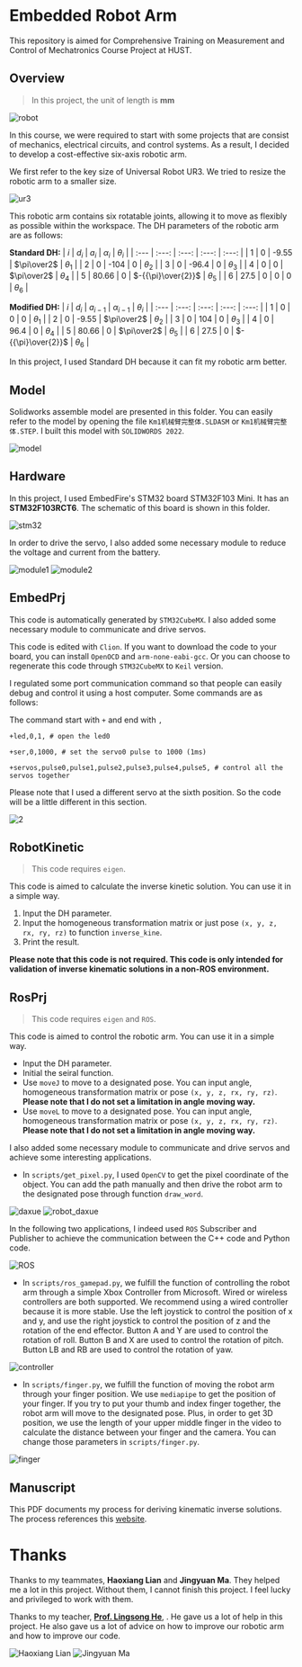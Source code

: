 # Embedded Robot Arm
This repository is aimed for Comprehensive Training on Measurement and Control of Mechatronics Course Project at HUST.

## Overview
> In this project, the unit of length is **mm**

![robot](img/Robot_arm.jpg)

In this course, we were required to start with some projects that are consist of mechanics, electrical circuits, and control systems. As a result, I decided to develop a cost-effective six-axis robotic arm.

We first refer to the key size of Universal Robot UR3. We tried to resize the robotic arm to a smaller size.

![ur3](img/ur3.png)

This robotic arm contains six rotatable joints, allowing it to move as flexibly as possible within the workspace. The DH parameters of the robotic arm are as follows:

**Standard DH:**
| $i$ | $d_i$ | $a_i$ | $\alpha_i$ | $\theta_i$ |
| :--- | :---: | :---: | :---: | :---: |
| 1 | 0 | -9.55 | $\pi\over2$ | $\theta_1$ |
| 2 | 0 | -104 | 0 | $\theta_2$ |
| 3 | 0 | -96.4 | 0 | $\theta_3$ |
| 4 | 0 | 0 | $\pi\over2$ | $\theta_4$ |
| 5 | 80.66 | 0 | $-{{\pi}\over{2}}$ | $\theta_5$ |
| 6 | 27.5 | 0 | 0 | 0 | $\theta_6$ |

**Modified DH:**
| $i$ | $d_i$ | $a_{i-1}$ | $\alpha_{i-1}$ | $\theta_i$ |
| :--- | :---: | :---: | :---: | :---: |
| 1 | 0 | 0 | 0 | $\theta_1$ |
| 2 | 0 | -9.55 | $\pi\over2$  | $\theta_2$ |
| 3 | 0 | 104 | 0 | $\theta_3$ |
| 4 | 0 | 96.4 | 0 | $\theta_4$ |
| 5 | 80.66 | 0 | $\pi\over2$  | $\theta_5$ |
| 6 | 27.5 | 0 | $-{{\pi}\over{2}}$  | $\theta_6$ |

In this project, I used Standard DH because it can fit my robotic arm better.

## Model
Solidworks assemble model are presented in this folder. You can easily refer to the model by opening the file `Km1机械臂完整体.SLDASM` or `Km1机械臂完整体.STEP`. I built this model with `SOLIDWORDS 2022`.

![model](img/solidworks_model.jpg)

## Hardware
In this project, I used EmbedFire's STM32 board STM32F103 Mini. It has an **STM32F103RCT6**. The schematic of this board is shown in this folder.

![stm32](img/stm32.png)

In order to drive the servo, I also added some necessary module to reduce the voltage and current from the battery. 

![module1](img/module1.png)
![module2](img/module2.png)

## EmbedPrj
This code is automatically generated by `STM32CubeMX`. I also added some necessary module to communicate and drive servos.

This code is edited with `Clion`. If you want to download the code to your board, you can install `OpenOCD` and `arm-none-eabi-gcc`. Or you can choose to regenerate this code through `STM32CubeMX` to `Keil` version.

I regulated some port communication command so that people can easily debug and control it using a host computer. Some commands are as follows:

The command start with `+` and end with `,`

```+led,0,1, # open the led0```

```+ser,0,1000, # set the servo0 pulse to 1000 (1ms)```

```+servos,pulse0,pulse1,pulse2,pulse3,pulse4,pulse5, # control all the servos together```

Please note that I used a different servo at the sixth position. So the code will be a little different in this section.

![2](img/2.png)

## RobotKinetic
> This code requires `eigen`. 

This code is aimed to calculate the inverse kinetic solution. You can use it in a simple way.

1. Input the DH parameter.
2. Input the homogeneous transformation matrix or just pose `(x, y, z, rx, ry, rz)` to function `inverse_kine`.
3. Print the result.

**Please note that this code is not required. This code is only intended for validation of inverse kinematic solutions in a non-ROS environment.**

## RosPrj
> This code requires `eigen` and `ROS`.

This code is aimed to control the robotic arm. You can use it in a simple way.

- Input the DH parameter.
- Initial the seiral function.
- Use `moveJ` to move to a designated pose. You can input angle, homogeneous transformation matrix or pose `(x, y, z, rx, ry, rz)`. **Please note that I do not set a limitation in angle moving way.**
- Use `moveL` to move to a designated pose. You can input angle, homogeneous transformation matrix or pose `(x, y, z, rx, ry, rz)`. **Please note that I do not set a limitation in angle moving way.**

I also added some necessary module to communicate and drive servos and achieve some interesting applications.

- In `scripts/get_pixel.py`, I used `OpenCV` to get the pixel coordinate of the object. You can add the path manually and then drive the robot arm to the designated pose through function `draw_word`.

![daxue](img/daxue.jpg)
![robot_daxue](img/1.gif)

In the following two applications, I indeed used `ROS` Subscriber and Publisher to achieve the communication between the C++ code and Python code. 

![ROS](img/ros.png)

- In `scripts/ros_gamepad.py`, we fulfill the function of controlling the robot arm through a simple Xbox Controller from Microsoft. Wired or wireless controllers are both supported. We recommend using a wired controller because it is more stable. Use the left joystick to control the position of x and y, and use the right joystick to control the position of z and the rotation of the end effector. Button A and Y are used to control the rotation of roll. Button B and X are used to control the rotation of pitch. Button LB and RB are used to control the rotation of yaw.

![controller](img/controller.gif)

- In `scripts/finger.py`, we fulfill the function of moving the robot arm through your finger position. We use `mediapipe` to get the position of your finger. If you try to put your thumb and index finger together, the robot arm will move to the designated pose. Plus, in order to get 3D position, we use the length of your upper middle finger in the video to calculate the distance between your finger and the camera. You can change those parameters in `scripts/finger.py`.

![finger](img/finger.gif)

## Manuscript
This PDF documents my process for deriving kinematic inverse solutions. The process references this [website](https://www.cnblogs.com/mightycode/p/9095059.html).

# Thanks
Thanks to my teammates, **Haoxiang Lian** and **Jingyuan Ma**. They helped me a lot in this project. Without them, I cannot finish this project. I feel lucky and privileged to work with them.

Thanks to my teacher, **[Prof. Lingsong He](https://mse.hust.edu.cn/info/1149/1499.htm)**, . He gave us a lot of help in this project. He also gave us a lot of advice on how to improve our robotic arm and how to improve our code.

![Haoxiang Lian](img/lhx.jpg)
![Jingyuan Ma](img/mjy.jpg)